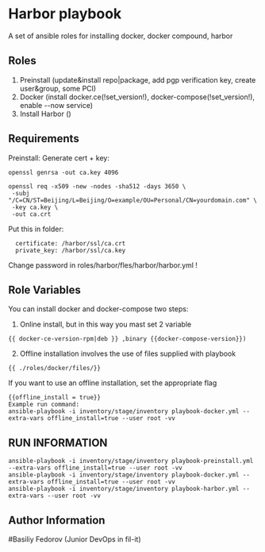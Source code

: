 Harbor playbook
=========

А set of ansible roles for installing docker, docker compound, harbor

Roles 
--------------
1) Preinstall (update&install  repo|package, add pgp verification key, create user&group, some PCI)
2) Docker (install docker.ce(!set_version!), docker-compose(!set_version!), enable --now service)
3) Install Harbor ()


Requirements
------------
Preinstall:
Generate cert + key: 
```
openssl genrsa -out ca.key 4096

openssl req -x509 -new -nodes -sha512 -days 3650 \
 -subj "/C=CN/ST=Beijing/L=Beijing/O=example/OU=Personal/CN=yourdomain.com" \
 -key ca.key \
 -out ca.crt
```
Put this in folder:
```
  certificate: /harbor/ssl/ca.crt
  private_key: /harbor/ssl/ca.key
```

Change password in roles/harbor/fles/harbor/harbor.yml !


Role Variables
--------------
You can install docker and docker-compose two steps:
1) Online install, but in this way you mast set 2 variable 
```
{{ docker-ce-version-rpm|deb }} ,binary {{docker-compose-version}})
```
2) Offline installation involves the use of files supplied with playbook 
```
{{ ./roles/docker/files/}}
```


If you want to use an offline installation, set the appropriate flag
```
{{offline_install = true}}
Example run command:
ansible-playbook -i inventory/stage/inventory playbook-docker.yml --extra-vars offline_install=true --user root -vv
```
RUN INFORMATION
------------------
```
ansible-playbook -i inventory/stage/inventory playbook-preinstall.yml --extra-vars offline_install=true --user root -vv
ansible-playbook -i inventory/stage/inventory playbook-docker.yml --extra-vars offline_install=true --user root -vv
ansible-playbook -i inventory/stage/inventory playbook-harbor.yml --extra-vars --user root -vv
```
Author Information
------------------
#Basiliy Fedorov (Junior DevOps in fil-it)
